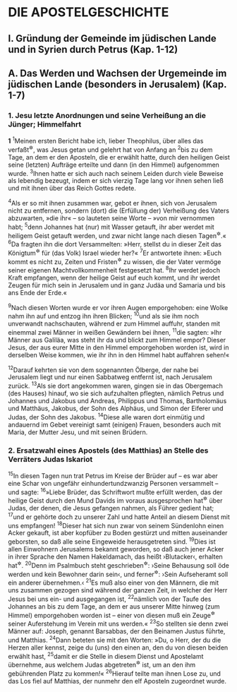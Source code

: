 # DIE APOSTELGESCHICHTE

## I. Gründung der Gemeinde im jüdischen Lande und in Syrien durch Petrus (Kap. 1-12)

## A. Das Werden und Wachsen der Urgemeinde im jüdischen Lande (besonders in Jerusalem) (Kap. 1-7)

### 1. Jesu letzte Anordnungen und seine Verheißung an die Jünger; Himmelfahrt

__1__
<sup>1</sup>Meinen ersten Bericht habe ich, lieber Theophilus, über alles das verfaßt<sup title="= erstattet">&#x2732;</sup>, was Jesus getan und gelehrt hat von Anfang an
<sup>2</sup>bis zu dem Tage, an dem er den Aposteln, die er erwählt hatte, durch den heiligen Geist seine (letzten) Aufträge erteilte und dann (in den Himmel) aufgenommen wurde.
<sup>3</sup>Ihnen hatte er sich auch nach seinem Leiden durch viele Beweise als lebendig bezeugt, indem er sich vierzig Tage lang vor ihnen sehen ließ und mit ihnen über das Reich Gottes redete.

<sup>4</sup>Als er so mit ihnen zusammen war, gebot er ihnen, sich von Jerusalem nicht zu entfernen, sondern (dort) die (Erfüllung der) Verheißung des Vaters abzuwarten, »die ihr« – so lauteten seine Worte – »von mir vernommen habt;
<sup>5</sup>denn Johannes hat (nur) mit Wasser getauft, ihr aber werdet mit heiligem Geist getauft werden, und zwar nicht lange nach diesen Tagen<sup title="oder: nach wenigen Tagen von heute ab">&#x2732;</sup>.«
<sup>6</sup>Da fragten ihn die dort Versammelten: »Herr, stellst du in dieser Zeit das Königtum<sup title="oder: das Reich">&#x2732;</sup> für (das Volk) Israel wieder her?«
<sup>7</sup>Er antwortete ihnen: »Euch kommt es nicht zu, Zeiten und Fristen<sup title="= Zeit und Stunde">&#x2732;</sup> zu wissen, die der Vater vermöge seiner eigenen Machtvollkommenheit festgesetzt hat.
<sup>8</sup>Ihr werdet jedoch Kraft empfangen, wenn der heilige Geist auf euch kommt, und ihr werdet Zeugen für mich sein in Jerusalem und in ganz Judäa und Samaria und bis ans Ende der Erde.«

<sup>9</sup>Nach diesen Worten wurde er vor ihren Augen emporgehoben: eine Wolke nahm ihn auf und entzog ihn ihren Blicken;
<sup>10</sup>und als sie ihm noch unverwandt nachschauten, während er zum Himmel auffuhr, standen mit einemmal zwei Männer in weißen Gewändern bei ihnen,
<sup>11</sup>die sagten: »Ihr Männer aus Galiläa, was steht ihr da und blickt zum Himmel empor? Dieser Jesus, der aus eurer Mitte in den Himmel emporgehoben worden ist, wird in derselben Weise kommen, wie ihr ihn in den Himmel habt auffahren sehen!«

<sup>12</sup>Darauf kehrten sie von dem sogenannten Ölberge, der nahe bei Jerusalem liegt und nur einen Sabbatweg entfernt ist, nach Jerusalem zurück.
<sup>13</sup>Als sie dort angekommen waren, gingen sie in das Obergemach (des Hauses) hinauf, wo sie sich aufzuhalten pflegten, nämlich Petrus und Johannes und Jakobus und Andreas, Philippus und Thomas, Bartholomäus und Matthäus, Jakobus, der Sohn des Alphäus, und Simon der Eiferer und Judas, der Sohn des Jakobus.
<sup>14</sup>Diese alle waren dort einmütig und andauernd im Gebet vereinigt samt (einigen) Frauen, besonders auch mit Maria, der Mutter Jesu, und mit seinen Brüdern.

### 2. Ersatzwahl eines Apostels (des Matthias) an Stelle des Verräters Judas Iskariot

<sup>15</sup>In diesen Tagen nun trat Petrus im Kreise der Brüder auf – es war aber eine Schar von ungefähr einhundertundzwanzig Personen versammelt – und sagte:
<sup>16</sup>»Liebe Brüder, das Schriftwort mußte erfüllt werden, das der heilige Geist durch den Mund Davids im voraus ausgesprochen hat<sup title="Ps 41,10">&#x2732;</sup> über Judas, der denen, die Jesus gefangen nahmen, als Führer gedient hat;
<sup>17</sup>und er gehörte doch zu unserer Zahl und hatte Anteil an diesem Dienst mit uns empfangen!
<sup>18</sup>Dieser hat sich nun zwar von seinem Sündenlohn einen Acker gekauft, ist aber kopfüber zu Boden gestürzt und mitten auseinander geborsten, so daß alle seine Eingeweide herausgetreten sind.
<sup>19</sup>Dies ist allen Einwohnern Jerusalems bekannt geworden, so daß auch jener Acker in ihrer Sprache den Namen Hakeldamach, das heißt ›Blutacker‹, erhalten hat<sup title="vgl. Mt 27,5-8">&#x2732;</sup>.
<sup>20</sup>Denn im Psalmbuch steht geschrieben<sup title="Ps 69,26">&#x2732;</sup>: ›Seine Behausung soll öde werden und kein Bewohner darin sein‹, und ferner<sup title="Ps 109,8">&#x2732;</sup>: ›Sein Aufseheramt soll ein anderer übernehmen.‹
<sup>21</sup>Es muß also einer von den Männern, die mit uns zusammen gezogen sind während der ganzen Zeit, in welcher der Herr Jesus bei uns ein- und ausgegangen ist,
<sup>22</sup>nämlich von der Taufe des Johannes an bis zu dem Tage, an dem er aus unserer Mitte hinweg (zum Himmel) emporgehoben worden ist – einer von diesen muß ein Zeuge<sup title="= Verkündiger">&#x2732;</sup> seiner Auferstehung im Verein mit uns werden.«
<sup>23</sup>So stellten sie denn zwei Männer auf: Joseph, genannt Barsabbas, der den Beinamen Justus führte, und Matthias.
<sup>24</sup>Dann beteten sie mit den Worten: »Du, o Herr, der du die Herzen aller kennst, zeige du (uns) den einen an, den du von diesen beiden erwählt hast,
<sup>25</sup>damit er die Stelle in diesem Dienst und Apostelamt übernehme, aus welchem Judas abgetreten<sup title="oder: vorsätzlich geschieden">&#x2732;</sup> ist, um an den ihm gebührenden Platz zu kommen!«
<sup>26</sup>Hierauf teilte man ihnen Lose zu, und das Los fiel auf Matthias, der nunmehr den elf Aposteln zugeordnet wurde.